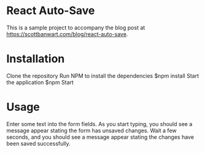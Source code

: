 # React Auto-Save

This is a sample project to accompany the blog post at https://scottbanwart.com/blog/react-auto-save.

# Installation

Clone the repository
Run NPM to install the dependencies
$npm install
Start the application
$npm Start

# Usage

Enter some text into the form fields. As you start typing, you should see a message appear stating the form has unsaved changes. Wait a few seconds, and you should see a message appear stating the changes have been saved successfully.
